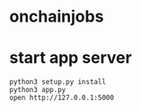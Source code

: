 # onchainjobs


# start app server
```
python3 setup.py install
python3 app.py
open http://127.0.0.1:5000
```
